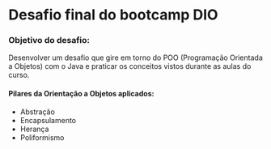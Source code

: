 # Desafio final do bootcamp DIO

### Objetivo do desafio:

Desenvolver um desafio que gire em torno do POO (Programação Orientada a Objetos) com o Java e praticar os conceitos vistos durante as aulas do curso. 

#### Pilares da Orientação a Objetos aplicados:

* Abstração
* Encapsulamento
* Herança
* Poliformismo 
